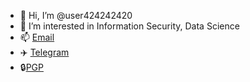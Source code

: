 - 👋 Hi, I’m @user424242420
- 👀 I’m interested in Information Security, Data Science
- 📫 [Email](mailto:w3fxywk2i@mozmail.com)
- ✈️ [Telegram](https://t.me/user424242420)
- 🔒[PGP](https://keys.openpgp.org/vks/v1/by-fingerprint/A97FD10D3E586D1D240B3D1178B02A3AF6C3AEF3)
